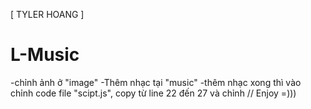 [ TYLER HOANG ]
# L-Music
-chỉnh ảnh ở "image"
-Thêm nhạc tại "music"
-thêm nhạc xong thì vào chỉnh code file "scipt.js", copy từ line 22 đến 27 và chỉnh
// Enjoy =)))

